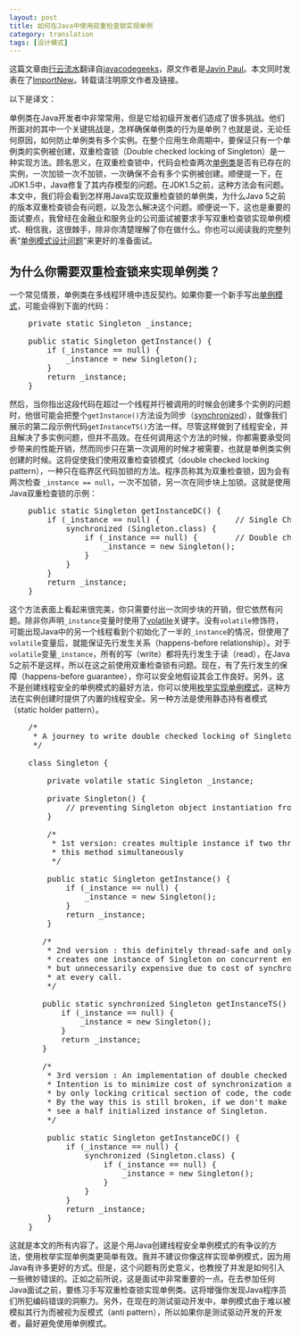 ```yaml
---
layout: post
title: 如何在Java中使用双重检查锁实现单例
category: translation
tags: [设计模式]
---
```


这篇文章由[行云流水](http://xylsh.github.com/)翻译自[javacodegeeks](http://www.javacodegeeks.com/2014/05/double-checked-locking-on-singleton-class-in-java.html)，原文作者是[Javin Paul](http://www.javacodegeeks.com/author/Javin-Paul/)。本文同时发表在了[ImportNew](http://www.importnew.com/12196.html)。转载请注明原文作者及链接。

以下是译文：

单例类在Java开发者中非常常用，但是它给初级开发者们造成了很多挑战。他们所面对的其中一个关键挑战是，怎样确保单例类的行为是单例？也就是说，无论任何原因，如何防止单例类有多个实例。在整个应用生命周期中，要保证只有一个单例类的实例被创建，双重检查锁（Double checked locking of Singleton）是一种实现方法。顾名思义，在双重检查锁中，代码会检查两次[单例类](http://javarevisited.blogspot.sg/2013/03/difference-between-singleton-pattern-vs-static-class-java.html)是否有已存在的实例，一次加锁一次不加锁，一次确保不会有多个实例被创建。顺便提一下，在JDK1.5中，Java修复了其内存模型的问题。在JDK1.5之前，这种方法会有问题。本文中，我们将会看到怎样用Java实现双重检查锁的单例类，为什么Java 5之前的版本双重检查锁会有问题，以及怎么解决这个问题。顺便说一下，这也是重要的面试要点，我曾经在金融业和服务业的公司面试被要求手写双重检查锁实现单例模式、相信我，这很棘手，除非你清楚理解了你在做什么。你也可以阅读我的完整列表“[单例模式设计问题](http://javarevisited.blogspot.com/2011/03/10-interview-questions-on-singleton.html)”来更好的准备面试。

## 为什么你需要双重检查锁来实现单例类？

一个常见情景，单例类在多线程环境中违反契约。如果你要一个新手写出[单例模式](http://java67.blogspot.sg/2012/08/what-is-singleton-pattern-in-java.html)，可能会得到下面的代码：

<pre class="brush: java; gutter: true; first-line: 1; highlight: []; html-script: false">
    private static Singleton _instance;

    public static Singleton getInstance() {
        if (_instance == null) {
            _instance = new Singleton();
        }
        return _instance;
    }
</pre>

然后，当你指出这段代码在超过一个线程并行被调用的时候会创建多个实例的问题时，他很可能会把整个`getInstance()`方法设为同步（[synchronized](http://javarevisited.blogspot.sg/2011/04/synchronization-in-java-synchronized.html)），就像我们展示的第二段示例代码`getInstanceTS()`方法一样。尽管这样做到了线程安全，并且解决了多实例问题，但并不高效。在任何调用这个方法的时候，你都需要承受同步带来的性能开销，然而同步只在第一次调用的时候才被需要，也就是单例类实例创建的时候。这将促使我们使用双重检查锁模式（double checked locking pattern），一种只在临界区代码加锁的方法。程序员称其为双重检查锁，因为会有两次检查 `_instance == null`，一次不加锁，另一次在同步块上加锁。这就是使用Java双重检查锁的示例：

<pre class="brush: java; gutter: true; first-line: 1; highlight: []; html-script: false">
    public static Singleton getInstanceDC() {
        if (_instance == null) {                // Single Checked
            synchronized (Singleton.class) {
                if (_instance == null) {        // Double checked
                    _instance = new Singleton();
                }
            }
        }
        return _instance;
    }
</pre>

这个方法表面上看起来很完美，你只需要付出一次同步块的开销，但它依然有问题。除非你声明`_instance`变量时使用了[volatile](http://javarevisited.blogspot.sg/2011/06/volatile-keyword-java-example-tutorial.html)关键字。没有`volatile`修饰符，可能出现Java中的另一个线程看到个初始化了一半的`_instance`的情况，但使用了`volatile`变量后，就能保证先行发生关系（happens-before relationship）。对于`volatile`变量`_instance`，所有的写（write）都将先行发生于读（read），在Java 5之前不是这样，所以在这之前使用双重检查锁有问题。现在，有了先行发生的保障（happens-before guarantee），你可以安全地假设其会工作良好。另外，这不是创建线程安全的单例模式的最好方法，你可以使用[枚举实现单例模式](http://javarevisited.blogspot.com/2012/07/why-enum-singleton-are-better-in-java.html)，这种方法在实例创建时提供了内置的线程安全。另一种方法是使用静态持有者模式（static holder pattern）。

<pre class="brush: java; gutter: true; first-line: 1; highlight: []; html-script: false">
    /*
     * A journey to write double checked locking of Singleton class in Java.
     */

    class Singleton {

        private volatile static Singleton _instance;

        private Singleton() {
            // preventing Singleton object instantiation from outside
        }

        /*
         * 1st version: creates multiple instance if two thread access
         * this method simultaneously
         */

        public static Singleton getInstance() {
            if (_instance == null) {
                _instance = new Singleton();
            }
            return _instance;
        }

       /*
        * 2nd version : this definitely thread-safe and only
        * creates one instance of Singleton on concurrent environment
        * but unnecessarily expensive due to cost of synchronization
        * at every call.
        */

       public static synchronized Singleton getInstanceTS() {
           if (_instance == null) {
               _instance = new Singleton();
           }
           return _instance;
       }

       /*
        * 3rd version : An implementation of double checked locking of Singleton.
        * Intention is to minimize cost of synchronization and  improve performance,
        * by only locking critical section of code, the code which creates instance of Singleton class.
        * By the way this is still broken, if we don&#039;t make _instance volatile, as another thread can
        * see a half initialized instance of Singleton.
        */

        public static Singleton getInstanceDC() {
            if (_instance == null) {
                synchronized (Singleton.class) {
                    if (_instance == null) {
                        _instance = new Singleton();
                    }
                }
            }
            return _instance;
        }
    }
</pre>

这就是本文的所有内容了。这是个用Java创建线程安全单例模式的有争议的方法，使用枚举实现单例类更简单有效。我并不建议你像这样实现单例模式，因为用Java有许多更好的方式。但是，这个问题有历史意义，也教授了并发是如何引入一些微妙错误的。正如之前所说，这是面试中非常重要的一点。在去参加任何Java面试之前，要练习手写双重检查锁实现单例类。这将增强你发现Java程序员们所犯编码错误的洞察力。另外，在现在的测试驱动开发中，单例模式由于难以被模拟其行为而被视为反模式（anti pattern），所以如果你是测试驱动开发的开发者，最好避免使用单例模式。

